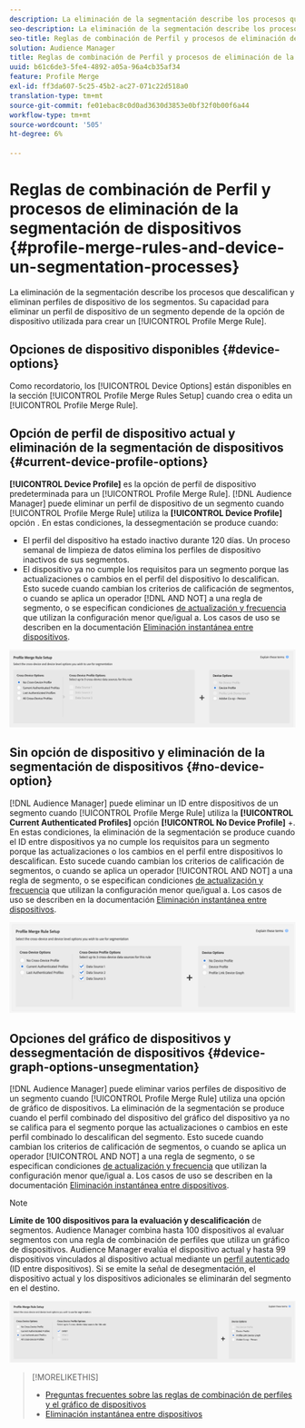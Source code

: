 ```yaml
---
description: La eliminación de la segmentación describe los procesos que descalifican y eliminan perfiles de dispositivo de los segmentos. Su capacidad para eliminar un perfil de dispositivo de un segmento depende de la opción de dispositivo utilizada para crear una regla de combinación de perfiles.
seo-description: La eliminación de la segmentación describe los procesos que descalifican y eliminan perfiles de dispositivo de los segmentos. Su capacidad para eliminar un perfil de dispositivo de un segmento depende de la opción de dispositivo utilizada para crear una regla de combinación de perfiles.
seo-title: Reglas de combinación de Perfil y procesos de eliminación de la segmentación de dispositivos
solution: Audience Manager
title: Reglas de combinación de Perfil y procesos de eliminación de la segmentación de dispositivos
uuid: b61c6de3-5fe4-4892-a05a-96a4cb35af34
feature: Profile Merge
exl-id: ff3da607-5c25-45b2-ac27-071c22d518a0
translation-type: tm+mt
source-git-commit: fe01ebac8c0d0ad3630d3853e0bf32f0b00f6a44
workflow-type: tm+mt
source-wordcount: '505'
ht-degree: 6%

---
```


# Reglas de combinación de Perfil y procesos de eliminación de la segmentación de dispositivos {#profile-merge-rules-and-device-un-segmentation-processes}

La eliminación de la segmentación describe los procesos que descalifican y eliminan perfiles de dispositivo de los segmentos. Su capacidad para eliminar un perfil de dispositivo de un segmento depende de la opción de dispositivo utilizada para crear un [!UICONTROL Profile Merge Rule].

## Opciones de dispositivo disponibles {#device-options}

Como recordatorio, los [!UICONTROL Device Options] están disponibles en la sección [!UICONTROL Profile Merge Rules Setup] cuando crea o edita un [!UICONTROL Profile Merge Rule].

## Opción de perfil de dispositivo actual y eliminación de la segmentación de dispositivos {#current-device-profile-options}

**[!UICONTROL Device Profile]** es la opción de perfil de dispositivo predeterminada para un  [!UICONTROL Profile Merge Rule]. [!DNL Audience Manager] puede eliminar un perfil de dispositivo de un segmento cuando  [!UICONTROL Profile Merge Rule] utiliza la  **[!UICONTROL Device Profile]** opción . En estas condiciones, la dessegmentación se produce cuando:

* El perfil del dispositivo ha estado inactivo durante 120 días. Un proceso semanal de limpieza de datos elimina los perfiles de dispositivo inactivos de sus segmentos.
* El dispositivo ya no cumple los requisitos para un segmento porque las actualizaciones o cambios en el perfil del dispositivo lo descalifican. Esto sucede cuando cambian los criterios de calificación de segmentos, o cuando se aplica un operador [!DNL AND NOT] a una regla de segmento, o se especifican condiciones [de actualización y frecuencia](../segments/recency-and-frequency.md) que utilizan la configuración menor que/igual a. Los casos de uso se describen en la documentación [Eliminación instantánea entre dispositivos](instant-cross-device-suppression.md).

![solo dispositivo](assets/device-only.png)

## Sin opción de dispositivo y eliminación de la segmentación de dispositivos {#no-device-option}

[!DNL Audience Manager] puede eliminar un ID entre dispositivos de un segmento cuando  [!UICONTROL Profile Merge Rule] utiliza la  **[!UICONTROL Current Authenticated Profiles]** opción  **[!UICONTROL No Device Profile]** +. En estas condiciones, la eliminación de la segmentación se produce cuando el ID entre dispositivos ya no cumple los requisitos para un segmento porque las actualizaciones o los cambios en el perfil entre dispositivos lo descalifican. Esto sucede cuando cambian los criterios de calificación de segmentos, o cuando se aplica un operador [!UICONTROL AND NOT] a una regla de segmento, o se especifican condiciones [de actualización y frecuencia](../segments/recency-and-frequency.md) que utilizan la configuración menor que/igual a. Los casos de uso se describen en la documentación [Eliminación instantánea entre dispositivos](instant-cross-device-suppression.md).

![](assets/current-no-device.png)

## Opciones del gráfico de dispositivos y dessegmentación de dispositivos {#device-graph-options-unsegmentation}

[!DNL Audience Manager] puede eliminar varios perfiles de dispositivo de un segmento cuando  [!UICONTROL Profile Merge Rule] utiliza una opción de gráfico de dispositivos. La eliminación de la segmentación se produce cuando el perfil combinado del dispositivo del gráfico del dispositivo ya no se califica para el segmento porque las actualizaciones o cambios en este perfil combinado lo descalifican del segmento. Esto sucede cuando cambian los criterios de calificación de segmentos, o cuando se aplica un operador [!UICONTROL AND NOT] a una regla de segmento, o se especifican condiciones [de actualización y frecuencia](../segments/recency-and-frequency.md) que utilizan la configuración menor que/igual a. Los casos de uso se describen en la documentación [Eliminación instantánea entre dispositivos](instant-cross-device-suppression.md).

>[!NOTE]
>
>**Límite de 100 dispositivos para la evaluación y descalificación** de segmentos.
>Audience Manager combina hasta 100 dispositivos al evaluar segmentos con una regla de combinación de perfiles que utiliza un gráfico de dispositivos. Audience Manager evalúa el dispositivo actual y hasta 99 dispositivos vinculados al dispositivo actual mediante un [perfil autenticado](../../reference/visitor-authentication-states.md) (ID entre dispositivos). Si se emite la señal de desegmentación, el dispositivo actual y los dispositivos adicionales se eliminarán del segmento en el destino.

![](assets/last-device-graph.png)

>[!MORELIKETHIS]
>
>* [Preguntas frecuentes sobre las reglas de combinación de perfiles y el gráfico de dispositivos](../../faq/faq-profile-merge.md)
>* [Eliminación instantánea entre dispositivos](instant-cross-device-suppression.md)

